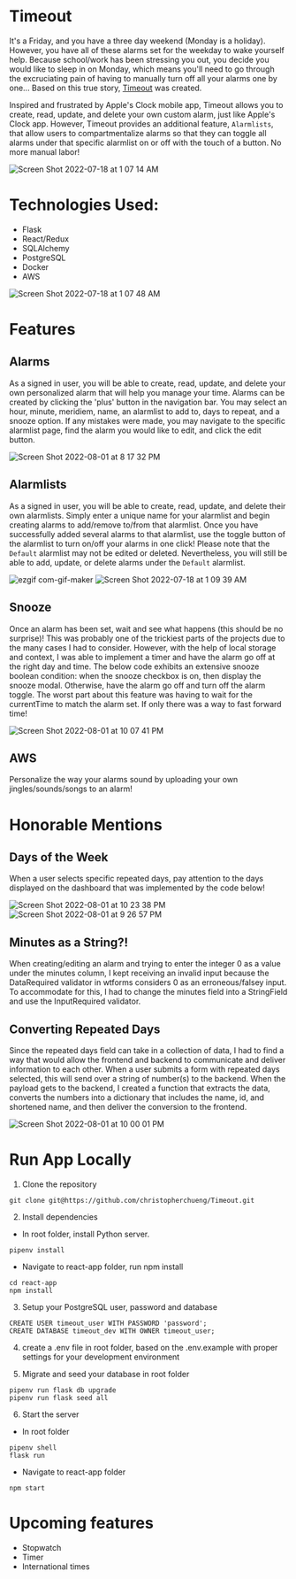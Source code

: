 # Timeout
It's a Friday, and you have a three day weekend (Monday is a holiday). However, you have all of these alarms set for the weekday to wake yourself help. Because school/work has been stressing you out, you decide you would like to sleep in on Monday, which means you'll need to go through the excruciating pain of having to manually turn off all your alarms one by one... Based on this true story, [Timeout](https://app-timeout.herokuapp.com/) was created.

Inspired and frustrated by Apple's Clock mobile app, Timeout allows you to create, read, update, and delete your own custom alarm, just like Apple's Clock app. However, Timeout provides an additional feature, `Alarmlists`, that allow users to compartmentalize alarms so that they can toggle all alarms under that specific alarmlist on or off with the touch of a button. No more manual labor!

![Screen Shot 2022-07-18 at 1 07 14 AM](https://user-images.githubusercontent.com/78316838/179451463-9d4e5fba-3d79-4934-b9f3-be663bec8d9b.png)

# Technologies Used:
* Flask
* React/Redux
* SQLAlchemy
* PostgreSQL
* Docker
* AWS

![Screen Shot 2022-07-18 at 1 07 48 AM](https://user-images.githubusercontent.com/78316838/179451478-f14c4279-8155-4b44-8ccd-5c28fb10aa13.png)

# Features
## Alarms
As a signed in user, you will be able to create, read, update, and delete your own personalized alarm that will help you manage your time. Alarms can be created by clicking the 'plus' button in the navigation bar. You may select an hour, minute, meridiem, name, an alarmlist to add to, days to repeat, and a snooze option. If any mistakes were made, you may navigate to the specific alarmlist page, find the alarm you would like to edit, and click the edit button.

![Screen Shot 2022-08-01 at 8 17 32 PM](https://user-images.githubusercontent.com/78316838/182276246-2b872166-c75b-460c-8018-0a1c4c1f3725.png)

## Alarmlists
As a signed in user, you will be able to create, read, update, and delete their own alarmlists. Simply enter a unique name for your alarmlist and begin creating alarms to add/remove to/from that alarmlist. Once you have successfully added several alarms to that alarmlist, use the toggle button of the alarmlist to turn on/off your alarms in one click! Please note that the `Default` alarmlist may not be edited or deleted. Nevertheless, you will still be able to add, update, or delete alarms under the `Default` alarmlist.

![ezgif com-gif-maker](https://user-images.githubusercontent.com/78316838/182277991-45faf958-16a2-46cd-931d-ae7e167d0bd4.gif)
![Screen Shot 2022-07-18 at 1 09 39 AM](https://user-images.githubusercontent.com/78316838/179451530-0679352b-8362-48ce-88d7-6cf288f926b5.png)

## Snooze
Once an alarm has been set, wait and see what happens (this should be no surprise)! This was probably one of the trickiest parts of the projects due to the many cases I had to consider. However, with the help of local storage and context, I was able to implement a timer and have the alarm go off at the right day and time. The below code exhibits an extensive snooze boolean condition: when the snooze checkbox is on, then display the snooze modal. Otherwise, have the alarm go off and turn off the alarm toggle. The worst part about this feature was having to wait for the currentTime to match the alarm set. If only there was a way to fast forward time!

![Screen Shot 2022-08-01 at 10 07 41 PM](https://user-images.githubusercontent.com/78316838/182276420-babad45e-7f9f-4011-bbc8-5576be045fd5.png)

## AWS
Personalize the way your alarms sound by uploading your own jingles/sounds/songs to an alarm!

# Honorable Mentions
## Days of the Week
When a user selects specific repeated days, pay attention to the days displayed on the dashboard that was implemented by the code below!

![Screen Shot 2022-08-01 at 10 23 38 PM](https://user-images.githubusercontent.com/78316838/182278169-38375cfb-709d-45ad-b0dd-aa90d0da9375.png)
![Screen Shot 2022-08-01 at 9 26 57 PM](https://user-images.githubusercontent.com/78316838/182276725-3a6ed51d-b059-4cfc-9463-fa321e30c26b.png)

## Minutes as a String?!
When creating/editing an alarm and trying to enter the integer 0 as a value under the minutes column, I kept receiving an invalid input because the DataRequired validator in wtforms considers 0 as an erroneous/falsey input. To accommodate for this, I had to change the minutes field into a StringField and use the InputRequired validator.

## Converting Repeated Days
Since the repeated days field can take in a collection of data, I had to find a way that would allow the frontend and backend to communicate and deliver information to each other. When a user submits a form with repeated days selected, this will send over a string of number(s) to the backend. When the payload gets to the backend, I created a function that extracts the data, converts the numbers into a dictionary that includes the name, id, and shortened name, and then deliver the conversion to the frontend.

![Screen Shot 2022-08-01 at 10 00 01 PM](https://user-images.githubusercontent.com/78316838/182276516-c0837db9-1a29-4bf8-b2f9-34cd604a4620.png)

# Run App Locally

1. Clone the repository

```
git clone git@https://github.com/christopherchueng/Timeout.git
```

2. Install dependencies

- In root folder, install Python server.

```
pipenv install
```

- Navigate to react-app folder, run npm install

```
cd react-app
npm install
```

3. Setup your PostgreSQL user, password and database

```
CREATE USER timeout_user WITH PASSWORD 'password';
CREATE DATABASE timeout_dev WITH OWNER timeout_user;
```

4. create a .env file in root folder, based on the .env.example with proper settings for your development environment

5. Migrate and seed your database in root folder

```
pipenv run flask db upgrade
pipenv run flask seed all
```

6. Start the server

- In root folder

```
pipenv shell
flask run
```

- Navigate to react-app folder

```
npm start
```

# Upcoming features
* Stopwatch
* Timer
* International times
